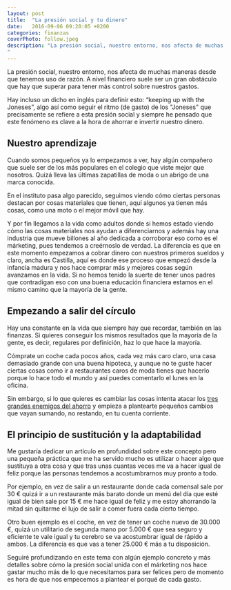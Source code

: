 ```yaml
---
layout: post
title:  "La presión social y tu dinero"
date:   2016-09-06 09:20:05 +0200
categories: finanzas
coverPhoto: follow.jpeg
description: "La presión social, nuestro entorno, nos afecta de muchas maneras desde que tenemos uso de razón, a nivel financiero suele ser un gran obstáculo que hay que superar para tener más control sobre nuestros gastos.
"
---
```


La presión social, nuestro entorno, nos afecta de muchas maneras desde que tenemos uso de razón. A nivel financiero suele ser un gran obstáculo que hay que superar para tener más control sobre nuestros gastos.

Hay incluso un dicho en inglés para definir esto: “keeping up with the Joneses”, algo así como seguir el ritmo (de gasto) de los "Joneses" que precisamente se refiere a esta presión social y siempre he pensado que este fenómeno es clave a la hora de ahorrar e invertir nuestro dinero.

## Nuestro aprendizaje

Cuando somos pequeños ya lo empezamos a ver, hay algún compañero que suele ser de los más populares en el colegio que viste mejor que nosotros. Quizá lleva las últimas zapatillas de moda o un abrigo de una marca conocida.

En el instituto pasa algo parecido, seguimos viendo cómo ciertas personas destacan por cosas materiales que tienen, aquí algunos ya tienen más cosas, como una moto o el mejor móvil que hay.

Y por fin llegamos a la vida como adultos donde si hemos estado viendo cómo las cosas materiales nos ayudan a diferenciarnos y además hay una industria que mueve billones al año dedicada a corroborar eso como es el márketing, pues tendemos a creérnoslo de verdad. La diferencia es que en este momento empezamos a cobrar dinero con nuestros primeros sueldos y claro, ancha es Castilla, aquí es donde ese proceso que empezó desde la infancia madura y nos hace comprar más y mejores cosas según avanzamos en la vida. Si no hemos tenido la suerte de tener unos padres que contradigan eso con una buena educación financiera estamos en el mismo camino que la mayoría de la gente.

## Empezando a salir del círculo

Hay una constante en la vida que siempre hay que recordar, también en las finanzas. Si quieres conseguir los mismos resultados que la mayoría de la gente, es decir, regulares por definición, haz lo que hace la mayoría. 

Cómprate un coche cada pocos años, cada vez más caro claro, una casa demasiado grande con una buena hipoteca, y aunque no te guste hacer ciertas cosas como ir a restaurantes caros de moda tienes que hacerlo porque lo hace todo el mundo y así puedes comentarlo el lunes en la oficina.

Sin embargo, si lo que quieres es cambiar las cosas intenta atacar los [tres grandes enemigos del ahorro](https://finesfera.com/2016/08/tres-enemigos-del-ahorro) y empieza a plantearte pequeños cambios que vayan sumando, no restando, en tu cuenta corriente.

## El principio de sustitución y la adaptabilidad

Me gustaría dedicar un artículo en profundidad sobre este concepto pero una pequeña práctica que me ha servido mucho es utilizar o hacer algo que sustituya a otra cosa y que tras unas cuantas veces me va a hacer igual de feliz porque las personas tendemos a acostumbrarnos muy pronto a todo. 

Por ejemplo, en vez de salir a un restaurante donde cada comensal sale por 30 € quizá ir a un restaurante más barato donde un menú del día que esté igual de bien sale por 15 € me hace igual de feliz y me estoy ahorrando la mitad sin quitarme el lujo de salir a comer fuera cada cierto tiempo.

Otro buen ejemplo es el coche, en vez de tener un coche nuevo de 30.000 €, quizá un utilitario de segunda mano por 5.000 € que sea seguro y eficiente te vale igual y tu cerebro se va acostumbrar igual de rápido a ambos. La diferencia es que vas a tener 25.000 € más a tu disposición.

Seguiré profundizando en este tema con algún ejemplo concreto y más detalles sobre cómo la presión social unida con el márketing nos hace gastar mucho más de lo que necesitamos para ser felices pero de momento es hora de que nos empecemos a plantear el porqué de cada gasto.





